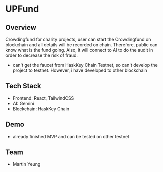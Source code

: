 # UPFund

## Overview
Crowdingfund for charity projects, user can start the Crowdingfund on blockchain and all details will be recorded on chain. Therefore, public can know what is the fund going. Also, it will connect to AI to do the audit in order to decrease the risk of fraud.
* can't get the faucet from HaskKey Chain Testnet, so can't develop the project to testnet.
However, i have developed to other blockchain

## Tech Stack
- Frontend: React, TailwindCSS
- AI: Gemini
- Blockchain: HaskKey Chain

## Demo
- already finished MVP and can be tested on other testnet

## Team
- Martin Yeung
